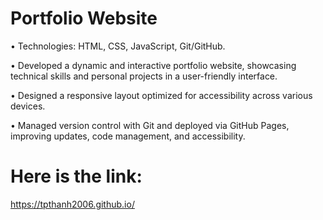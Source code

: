 # Portfolio Website

• Technologies: HTML, CSS, JavaScript, Git/GitHub.

• Developed a dynamic and interactive portfolio website, showcasing technical skills and personal projects in a user-friendly interface.

• Designed a responsive layout optimized for accessibility across various devices.

• Managed version control with Git and deployed via GitHub Pages, improving updates, code management, and accessibility.

# Here is the link:

https://tpthanh2006.github.io/
